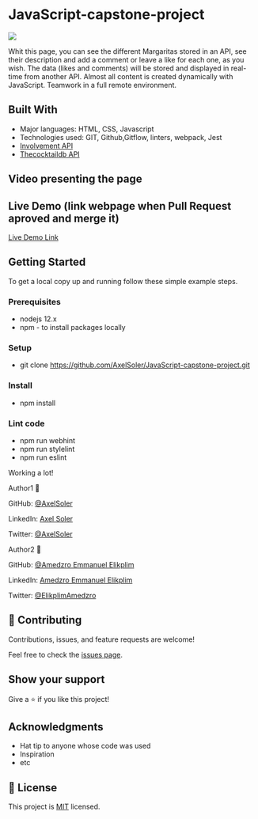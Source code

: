 # JavaScript-capstone-project

![](https://img.shields.io/badge/Microverse-blueviolet)

Whit this page, you can see the different Margaritas stored in an API, see their description and add a comment or leave a like for each one, as you wish. The data (likes and comments) will be stored and displayed in real-time from another API.
Almost all content is created dynamically with JavaScript. Teamwork in a full remote environment.

## Built With

- Major languages: HTML, CSS, Javascript
- Technologies used: GIT, Github,Gitflow, linters, webpack, Jest
- [Involvement API](https://www.notion.so/microverse/Involvement-API-869e60b5ad104603aa6db59e08150270)
- [Thecocktaildb API](https://www.thecocktaildb.com/api.php)

## Video presenting the page
[]()

## Live Demo (link webpage when Pull Request aproved and merge it)

[Live Demo Link]()

## Getting Started

To get a local copy up and running follow these simple example steps.

### Prerequisites
* nodejs 12.x
* npm - to install packages locally

### Setup
* git clone https://github.com/AxelSoler/JavaScript-capstone-project.git

### Install
* npm install

### Lint code
* npm run webhint
* npm run stylelint
* npm run eslint

Working a lot! 

Author1 👤 

GitHub: [@AxelSoler](https://github.com/AxelSoler)

LinkedIn: [Axel Soler](https://www.linkedin.com/in/axel-soler-685985232/)

Twitter: [@AxelSoler](https://twitter.com/AxelSoler18)

Author2 👤 

GitHub: [@Amedzro Emmanuel Elikplim](https://github.com/Amedzro-Elikplim)

LinkedIn: [Amedzro Emmanuel Elikplim](https://www.linkedin.com/in/amedzro-emmanuel-elikplim/)

Twitter: [@ElikplimAmedzro](https://twitter.com/ElikplimAmedzro)

## 🤝 Contributing

Contributions, issues, and feature requests are welcome!

Feel free to check the [issues page](../../issues/).

## Show your support

Give a ⭐️ if you like this project!

## Acknowledgments

- Hat tip to anyone whose code was used
- Inspiration
- etc

## 📝 License

This project is [MIT](./MIT.md) licensed.